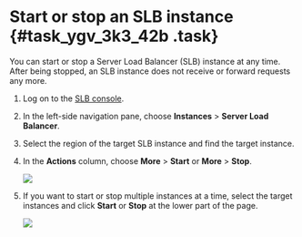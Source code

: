 # Start or stop an SLB instance {#task_ygv_3k3_42b .task}

You can start or stop a Server Load Balancer \(SLB\) instance at any time. After being stopped, an SLB instance does not receive or forward requests any more.

1.  Log on to the [SLB console](https://slb.console.aliyun.com/slb/cn-hangzhou).
2.  In the left-side navigation pane, choose **Instances** \> **Server Load Balancer**.
3.  Select the region of the target SLB instance and find the target instance.
4.  In the **Actions** column, choose **More** \> **Start** or **More** \> **Stop**. 

    ![](http://static-aliyun-doc.oss-cn-hangzhou.aliyuncs.com/assets/img/16153/15645483267383_en-US.png)

5.  If you want to start or stop multiple instances at a time, select the target instances and click **Start** or **Stop** at the lower part of the page. 

    ![](http://static-aliyun-doc.oss-cn-hangzhou.aliyuncs.com/assets/img/16153/15645483267384_en-US.png)


